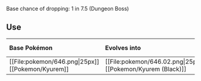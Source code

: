 Base chance of dropping: 1 in 7.5 (Dungeon Boss)
## Use
Base Pokémon |Evolves into |Available in
:---|:---|:---
[[File:pokemon/646.png\|25px]] [[Pokemon/Kyurem]]  | [[File:pokemon/646.02.png\|25px]] [[Pokemon/Kyurem (Black)]] |Unova onward
